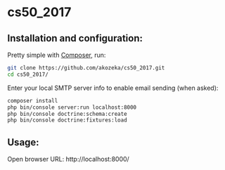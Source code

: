 cs50_2017
=========

## Installation and configuration:

Pretty simple with [Composer](https://getcomposer.org/), run:

```sh
git clone https://github.com/akozeka/cs50_2017.git
cd cs50_2017/
```
Enter your local SMTP server info to enable email sending (when asked):
```sh
composer install
php bin/console server:run localhost:8000
php bin/console doctrine:schema:create
php bin/console doctrine:fixtures:load
```

## Usage:
Open browser URL: http://localhost:8000/

